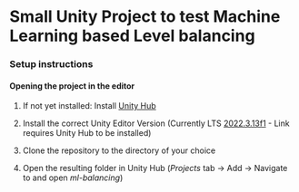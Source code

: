 # Small Unity Project to test Machine Learning based Level balancing 

### Setup instructions

#### Opening the project in the editor

1. If not yet installed: Install [Unity Hub](https://unity.com/de/download)

2. Install the correct Unity Editor Version (Currently LTS [2022.3.13f1](unityhub://2022.3.13f1/5f90a5ebde0f) - Link requires Unity Hub to be installed)

3. Clone the repository to the directory of your choice

4. Open the resulting folder in Unity Hub (*Projects* tab -> Add -> Navigate to and open *ml-balancing*)


